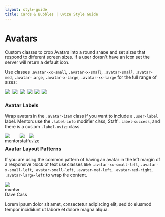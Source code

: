 ```yaml
---
layout: style-guide
title: Cards & Bubbles | Uvize Style Guide
---
```


# Avatars

Custom classes to crop Avatars into a round shape and set sizes that respond to different screen sizes. If a user doesn't have an icon set the server will return a default icon.

Use classes `.avatar-xx-small`, `.avatar-x-small`, `.avatar-small`, `.avatar-med`, `.avatar-large`, `.avatar-x-large`, `.avatar-xx-large` for the full range of sizes:

<div class="docs-example">
  <img class="avatar-xx-small" src="/gfx/style-guide/davecass.jpg">&nbsp;
  <img class="avatar-x-small" src="/gfx/style-guide/davecass.jpg">&nbsp;
  <img class="avatar-small" src="/gfx/style-guide/davecass.jpg">&nbsp;
  <img class="avatar-med" src="/gfx/style-guide/davecass.jpg">&nbsp;
  <img class="avatar-large" src="/gfx/style-guide/davecass.jpg">&nbsp;
  <img class="avatar-x-large" src="/gfx/style-guide/davecass.jpg">&nbsp;
</div>

### Avatar Labels

Wrap avatars in the `.avatar-item` class if you want to include a `.user-label` label. Mentors use the `.label-info` modifier class, Staff `.label-success`, and there is a custom `.label-uvize` class

<div class="docs-example clearfix">
  <div class="avatar-med-left" style="float: left;">
    <a class="avatar-item">
      <img class="avatar-med" src="/gfx/style-guide/davecass.jpg">
      <div class="labels">
        <span class="label label-info user-label">mentor</span>
      </div>
    </a>
  </div>
  
  <div class="avatar-med-left" style="float: left;">
    <a class="avatar-item">
      <img class="avatar-med" src="/gfx/style-guide/davecass.jpg">
      <div class="labels">
        <span class="label label-success user-label">staff</span>
      </div>
    </a>
  </div>
  
  <div class="avatar-med-left" style="float: left;">
    <a class="avatar-item">
      <img class="avatar-med" src="/gfx/style-guide/davecass.jpg">
      <div class="labels">
        <span class="label label-uvize user-label">uvize</span>
      </div>
    </a>
  </div>
</div>
<br>

### Avatar Layout Patterns

If you are using the common pattern of having an avatar in the left margin of a responsive block of text use classes like `.avatar-xx-small-left`, `.avatar-x-small-left`, `.avatar-small-left`, `.avatar-med-left`, `.avatar-med-right`, `.avatar-large-left` to wrap the content.

<div class="docs-example">
  <div class="avatar-med-left">
   <a class="avatar-item">
     <img class="avatar-med" src="/gfx/style-guide/davecass.jpg">
     <div class="labels">
       <span class="label label-info user-label">mentor</span>
     </div>
   </a>
   <a class="username">Dave Cass</a>
   <p>Lorem ipsum dolor sit amet, consectetur adipiscing elit, sed do eiusmod tempor incididunt ut labore et dolore magna aliqua.</p>
  </div>
</div>




